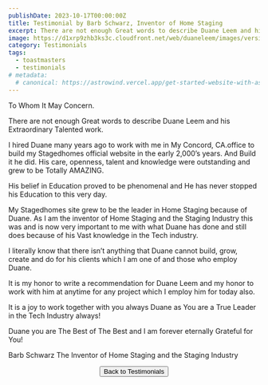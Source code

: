 ```yaml
---
publishDate: 2023-10-17T00:00:00Z
title: Testimonial by Barb Schwarz, Inventor of Home Staging
excerpt: There are not enough Great words to describe Duane Leem and his Extraordinary Talented work.
image: https://d1xrp9zhb3ks3c.cloudfront.net/web/duaneleem/images/version-2/blog-testimonial-dalle-barbschwarz.jpg
category: Testimonials
tags:
  - toastmasters
  - testimonials
# metadata:
  # canonical: https://astrowind.vercel.app/get-started-website-with-astro-tailwind-css
---
```


To Whom It May Concern. 

There are not enough Great words to describe Duane Leem and his Extraordinary Talented work.

I hired Duane many years ago to work with me in My Concord, CA.office to build my Stagedhomes official website in the early 2,000’s years. And Build it he did. His care, openness, talent and knowledge were outstanding and grew to be Totally AMAZING. 

His belief in Education proved to be phenomenal and He has never stopped his Education to this very day. 

My Stagedhomes site grew to be the leader in Home Staging because of Duane. As I am the inventor of Home Staging and the Staging Industry this was and is now very important to me with what Duane has done and still does because of his Vast knowledge in the Tech industry.

I literally know that there isn’t anything that Duane cannot build, grow, create and do for his clients which I am one of and those who employ Duane.

It is my honor to write a recommendation for Duane Leem and my honor to work with him at anytime for any project which I employ him for today also.

It is a joy to work together with you always Duane as You are a True Leader in the Tech Industry always!

Duane you are The Best of The Best and I am forever eternally Grateful for You!

Barb Schwarz
The Inventor of Home Staging and the Staging Industry



<p style="text-align: center;"><button type="button" class="rounded bg-stone-500 px-2 py-1 text-sm font-semibold text-white shadow-sm hover:bg-stone-600 focus-visible:outline focus-visible:outline-2 focus-visible:outline-offset-2 focus-visible:outline-stone-500" onclick="window.location.href='/#testimonials';">Back to Testimonials</button></p>